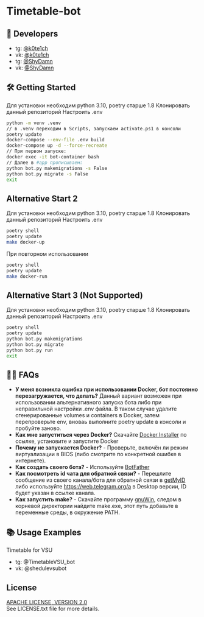 # Timetable-bot

## 👥 Developers
- tg: [@k0te1ch](https://t.me/k0te1ch)
- vk: [@k0te1ch](https://vk.com/k0te1ch)
- tg: [@ShyDamn](https://t.me/ShyDamn)
- vk: [@ShyDamn](https://vk.com/fandomdan)

## 🛠 Getting Started

Для установки необходим python 3.10, poetry старше 1.8
Клонировать данный репозиторий
Настроить .env

```bash
python -m venv .venv
// в .venv переходим в Scripts, запускаем activate.ps1 в консоли
poetry update
docker-compose --env-file .env build
docker-compose up -d --force-recreate
// При первом запуске:
docker exec -it bot-container bash
// Далее в #app прописываем:
python bot.py makemigrations -s False
python bot.py migrate -s False
exit
```

## Alternative Start 2

Для установки необходим python 3.10, poetry старше 1.8
Клонировать данный репозиторий
Настроить .env

```bash
poetry shell
poetry update
make docker-up
```

При повторном использовании 
```bash
poetry shell
poetry update
make docker-run
```

## Alternative Start 3 (Not Supported)

Для установки необходим python 3.10, poetry старше 1.8
Клонировать данный репозиторий
Настроить .env

```bash
poetry shell
poetry update
python bot.py makemigrations
python bot.py migrate
python bot.py run
exit
```

## 🙋‍♂️ FAQs

- **У меня возникла ошибка при использовании Docker, бот постоянно перезагружается, что делать?** Данный вариант возможен при использовании альтернативного запуска бота либо при неправильной настройки .env файла. В таком случае удалите сгенерированные volumes и containers в Docker, затем перепроверьте env, вноваь выполните poetry update в консоли и пробуйте заново.
- **Как мне запуститься через Docker?** Скачайте [Docker Installer](https://www.docker.com/products/docker-desktop/) по ссылке, установите и запустите Docker
- **Почему не запускается Docker?** - Проверьте, включён ли режим виртуализации в BIOS (либо смотрите по конкретной ошибке в интернете).
- **Как создать своего бота?** - Используйте [BotFather](https://t.me/BotFather)
- **Как посмотреть id чата для обратной связи?** - Перешлите сообщение из своего канала/бота для обратной связи в [getMyID](https://t.me/getmyid_bot) либо используйте https://web.telegram.org/a в Desktop версии, ID будет указан в ссылке канала.
- **Как запустить make?** - Скачайте программу [gnuWin](https://sourceforge.net/projects/gnuwin32/files/make/3.81/make-3.81.exe/download?use_mirror=deac-riga&download=), следом в корневой директории найдите make.exe, этот путь добавьте в переменные среды, в окружение PATH.

## 📚 Usage Examples

Timetable for VSU

- tg: @TimetableVSU_bot
- vk: @shedulevsubot

## License

[APACHE LICENSE, VERSION 2.0](https://www.apache.org/licenses/LICENSE-2.0)<br>
See LICENSE.txt file for more details.


